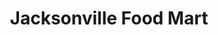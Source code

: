 ---
title: "Jacksonville Food Mart"
url: /jacksonville/jacksonville-food-mart/
shop: convenience
---